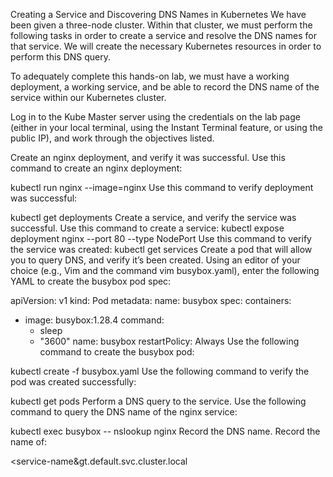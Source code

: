 Creating a Service and Discovering DNS Names in Kubernetes
We have been given a three-node cluster. Within that cluster, we must perform the following tasks in order to create a service and resolve the DNS names for that service. We will create the necessary Kubernetes resources in order to perform this DNS query.

To adequately complete this hands-on lab, we must have a working deployment, a working service, and be able to record the DNS name of the service within our Kubernetes cluster.

Log in to the Kube Master server using the credentials on the lab page (either in your local terminal, using the Instant Terminal feature, or using the public IP), and work through the objectives listed.

Create an nginx deployment, and verify it was successful.
Use this command to create an nginx deployment:

kubectl run nginx --image=nginx
Use this command to verify deployment was successful:

kubectl get deployments
Create a service, and verify the service was successful.
Use this command to create a service:
kubectl expose deployment nginx --port 80 --type NodePort
Use this command to verify the service was created:
kubectl get services
Create a pod that will allow you to query DNS, and verify it’s been created.
Using an editor of your choice (e.g., Vim and the command vim busybox.yaml), enter the following YAML to create the busybox pod spec:

apiVersion: v1
kind: Pod
metadata:
  name: busybox
spec:
  containers:
  - image: busybox:1.28.4
    command:
      - sleep
      - "3600"
    name: busybox
  restartPolicy: Always
Use the following command to create the busybox pod:

kubectl create -f busybox.yaml
Use the following command to verify the pod was created successfully:

kubectl get pods
Perform a DNS query to the service.
Use the following command to query the DNS name of the nginx service:

kubectl exec busybox -- nslookup nginx
Record the DNS name.
Record the name of:

&lt;service-name&gt.default.svc.cluster.local